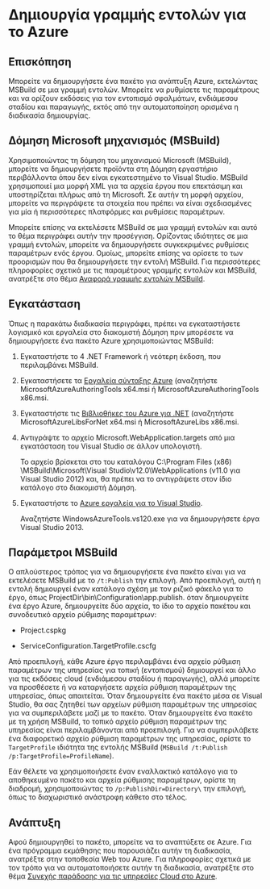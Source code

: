 <properties
   pageTitle="Δημιουργία γραμμής εντολών για το Azure | Microsoft Azure"
   description="Δημιουργία γραμμής εντολών για το Azure"
   services="visual-studio-online"
   documentationCenter="na"
   authors="TomArcher"
   manager="douge"
   editor="" />
<tags
   ms.service="multiple"
   ms.devlang="multiple"
   ms.topic="article"
   ms.tgt_pltfrm="na"
   ms.workload="na"
   ms.date="08/15/2016"
   ms.author="tarcher" />

# <a name="command-line-build-for-azure"></a>Δημιουργία γραμμής εντολών για το Azure

## <a name="overview"></a>Επισκόπηση

Μπορείτε να δημιουργήσετε ένα πακέτο για ανάπτυξη Azure, εκτελώντας MSBuild σε μια γραμμή εντολών. Μπορείτε να ρυθμίσετε τις παραμέτρους και να ορίζουν εκδόσεις για τον εντοπισμό σφαλμάτων, ενδιάμεσου σταδίου και παραγωγής, εκτός από την αυτοματοποίηση ορισμένα η διαδικασία δημιουργίας.


## <a name="microsoft-build-engine-msbuild"></a>Δόμηση Microsoft μηχανισμός (MSBuild)

Χρησιμοποιώντας τη δόμηση του μηχανισμού Microsoft (MSBuild), μπορείτε να δημιουργήσετε προϊόντα στη Δόμηση εργαστήριο περιβάλλοντα όπου δεν είναι εγκατεστημένο το Visual Studio. MSBuild χρησιμοποιεί μια μορφή XML για τα αρχεία έργου που επεκτάσιμη και υποστηρίζεται πλήρως από τη Microsoft. Σε αυτήν τη μορφή αρχείου, μπορείτε να περιγράψετε τα στοιχεία που πρέπει να είναι σχεδιασμένες για μία ή περισσότερες πλατφόρμες και ρυθμίσεις παραμέτρων.

Μπορείτε επίσης να εκτελέσετε MSBuild σε μια γραμμή εντολών και αυτό το θέμα περιγράφει αυτήν την προσέγγιση. Ορίζοντας ιδιότητες σε μια γραμμή εντολών, μπορείτε να δημιουργήσετε συγκεκριμένες ρυθμίσεις παραμέτρων ενός έργου. Ομοίως, μπορείτε επίσης να ορίσετε το των προορισμών που θα δημιουργήσετε την εντολή MSBuild. Για περισσότερες πληροφορίες σχετικά με τις παραμέτρους γραμμής εντολών και MSBuild, ανατρέξτε στο θέμα [Αναφορά γραμμής εντολών MSBuild](https://msdn.microsoft.com/library/ms164311.aspx).

## <a name="installation"></a>Εγκατάσταση

Όπως η παρακάτω διαδικασία περιγράφει, πρέπει να εγκαταστήσετε λογισμικό και εργαλεία στο διακομιστή Δόμηση πριν μπορέσετε να δημιουργήσετε ένα πακέτο Azure χρησιμοποιώντας MSBuild:

1. Εγκαταστήστε το 4 .NET Framework ή νεότερη έκδοση, που περιλαμβάνει MSBuild.

1. Εγκαταστήσετε τα [Εργαλεία σύνταξης Azure](http://go.microsoft.com/fwlink/?LinkId=394615) (αναζητήστε MicrosoftAzureAuthoringTools x64.msi ή MicrosoftAzureAuthoringTools x86.msi.

1. Εγκαταστήστε τις [Βιβλιοθήκες του Azure για .NET](http://go.microsoft.com/fwlink/?LinkId=394616) (αναζητήστε MicrosoftAzureLibsForNet x64.msi ή MicrosoftAzureLibs x86.msi.

1. Αντιγράψτε το αρχείο Microsoft.WebApplication.targets από μια εγκατάσταση του Visual Studio σε άλλον υπολογιστή.

    Το αρχείο βρίσκεται στο του καταλόγου C:\Program Files (x86) \MSBuild\Microsoft\Visual Studio\v12.0\WebApplications (v11.0 για Visual Studio 2012) και, θα πρέπει να το αντιγράψετε στον ίδιο κατάλογο στο διακομιστή Δόμηση.

1. Εγκαταστήστε το [Azure εργαλεία για το Visual Studio](http://go.microsoft.com/fwlink/?LinkId=394616).

    Αναζητήστε WindowsAzureTools.vs120.exe για να δημιουργήσετε έργα Visual Studio 2013.

## <a name="msbuild-parameters"></a>Παράμετροι MSBuild

Ο απλούστερος τρόπος για να δημιουργήσετε ένα πακέτο είναι για να εκτελέσετε MSBuild με το `/t:Publish` την επιλογή. Από προεπιλογή, αυτή η εντολή δημιουργεί έναν κατάλογο σχέση με τον ριζικό φάκελο για το έργο, όπως ProjectDir\bin\Configuration\app.publish\. όταν δημιουργείτε ένα έργο Azure, δημιουργείτε δύο αρχεία, το ίδιο το αρχείο πακέτου και συνοδευτικό αρχείο ρύθμισης παραμέτρων:

- Project.cspkg

- ServiceConfiguration.TargetProfile.cscfg

Από προεπιλογή, κάθε Azure έργο περιλαμβάνει ένα αρχείο ρύθμιση παραμέτρων της υπηρεσίας για τοπική (εντοπισμού) δημιουργεί και άλλο για τις εκδόσεις cloud (ενδιάμεσου σταδίου ή παραγωγής), αλλά μπορείτε να προσθέσετε ή να καταργήσετε αρχεία ρύθμιση παραμέτρων της υπηρεσίας, όπως απαιτείται. Όταν δημιουργείτε ένα πακέτο μέσα σε Visual Studio, θα σας ζητηθεί των αρχείων ρύθμιση παραμέτρων της υπηρεσίας για να συμπεριλάβετε μαζί με το πακέτο. Όταν δημιουργείτε ένα πακέτο με τη χρήση MSBuild, το τοπικό αρχείο ρύθμιση παραμέτρων της υπηρεσίας είναι περιλαμβάνονται από προεπιλογή. Για να συμπεριλάβετε ένα διαφορετικό αρχείο ρύθμιση παραμέτρων της υπηρεσίας, ορίστε το `TargetProfile` ιδιότητα της εντολής MSBuild (`MSBuild /t:Publish /p:TargetProfile=ProfileName`).

Εάν θέλετε να χρησιμοποιήσετε έναν εναλλακτικό κατάλογο για το αποθηκευμένο πακέτο και αρχεία ρύθμισης παραμέτρων, ορίστε τη διαδρομή, χρησιμοποιώντας το `/p:PublishDir=Directory\` την επιλογή, όπως το διαχωριστικό ανάστροφη κάθετο στο τέλος.

## <a name="deployment"></a>Ανάπτυξη

Αφού δημιουργηθεί το πακέτο, μπορείτε να το αναπτύξετε σε Azure. Για ένα πρόγραμμα εκμάθησης που παρουσιάζει αυτήν τη διαδικασία, ανατρέξτε στην τοποθεσία Web του Azure. Για πληροφορίες σχετικά με τον τρόπο για να αυτοματοποιήσετε αυτήν τη διαδικασία, ανατρέξτε στο θέμα [Συνεχής παράδοσης για τις υπηρεσίες Cloud στο Azure](./cloud-services/cloud-services-dotnet-continuous-delivery.md).
